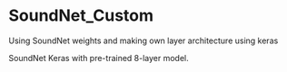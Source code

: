# SoundNet_Custom
Using SoundNet weights and making own layer architecture using keras

SoundNet Keras with pre-trained 8-layer model.


